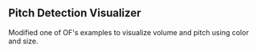 Pitch Detection Visualizer
----

Modified one of OF's examples to visualize volume and pitch using color and size.